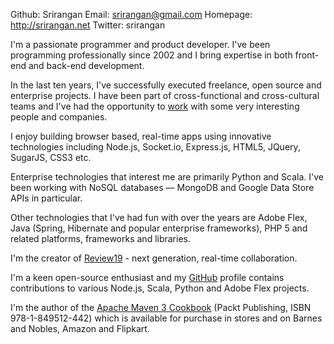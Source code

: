 Github:   Srirangan
Email:    srirangan@gmail.com
Homepage: http://srirangan.net
Twitter: srirangan

I'm a passionate programmer and product developer. I've been programming professionally since 2002 and I bring expertise in both front-end and back-end development.

In the last ten years, I've successfully executed freelance, open source and enterprise projects. I have been part of cross-functional and cross-cultural teams and I've had the opportunity to [work](http://www.linkedin.com/in/srirangan) with some very interesting people and companies.

I enjoy building browser based, real-time apps using innovative technologies including Node.js, Socket.io, Express.js, HTML5, JQuery, SugarJS, CSS3 etc.

Enterprise technologies that interest me are primarily Python and Scala. I've been working with NoSQL databases — MongoDB and Google Data Store APIs in particular.

Other technologies that I've had fun with over the years are Adobe Flex, Java (Spring, Hibernate and popular enterprise frameworks), PHP 5 and related platforms, frameworks and libraries.

I'm the creator of [Review19](http://www.review19.com) - next generation, real-time collaboration.

I'm a keen open-source enthusiast and my [GitHub](https://github.com/Srirangan) profile contains contributions to various Node.js, Scala, Python and Adobe Flex projects.

I'm the author of the [Apache Maven 3 Cookbook](http://www.packtpub.com/apache-maven-3-0-cookbook/book) (Packt Publishing, ISBN 978-1-849512-442) which is available for purchase in stores and on Barnes and Nobles, Amazon and Flipkart.